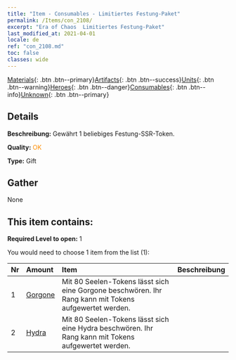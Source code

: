 ```yaml
---
title: "Item - Consumables - Limitiertes Festung-Paket"
permalink: /Items/con_2108/
excerpt: "Era of Chaos  Limitiertes Festung-Paket"
last_modified_at: 2021-04-01
locale: de
ref: "con_2108.md"
toc: false
classes: wide
---
```

 [Materials](/de/Items/){: .btn .btn--primary}[Artifacts](/de/Items/Artifacts/){: .btn .btn--success}[Units](/de/Items/Units/){: .btn .btn--warning}[Heroes](/de/Items/Heroes/){: .btn .btn--danger}[Consumables](/de/Items/Consumables/){: .btn .btn--info}[Unknown](/de/Items/Unknown/){: .btn .btn--primary}

## Details
 **Beschreibung:** Gewährt 1 beliebiges Festung-SSR-Token.

 **Quality:** <span style="color: #FF8C00">OK</span>

 **Type:** Gift

## Gather

  None

## This item contains:

 **Required Level to open:** 1

 You would need to choose 1 item from the list (1):

  | Nr | Amount |     Item    | Beschreibung |
  |:---|:-------|:------------|:-----------:|
  | 1 | [Gorgone](/de/Items/unt_257/) | Mit 80 Seelen-Tokens lässt sich eine Gorgone beschwören. Ihr Rang kann mit Tokens aufgewertet werden. | 
  | 2 | [Hydra](/de/Items/unt_259/) | Mit 80 Seelen-Tokens lässt sich eine Hydra beschwören. Ihr Rang kann mit Tokens aufgewertet werden. | 
